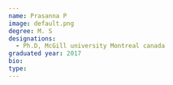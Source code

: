 ```yaml
---
name: Prasanna P
image: default.png
degree: M. S 
designations: 
  - Ph.D, McGill university Montreal canada
graduated year: 2017
bio:
type: 
---
```

